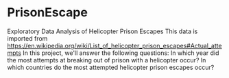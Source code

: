 # PrisonEscape
Exploratory Data Analysis of Helicopter Prison Escapes
This data is imported from https://en.wikipedia.org/wiki/List_of_helicopter_prison_escapes#Actual_attempts
In this project, we'll answer the following questions:
In which year did the most attempts at breaking out of prison with a helicopter occur?
In which countries do the most attempted helicopter prison escapes occur?
